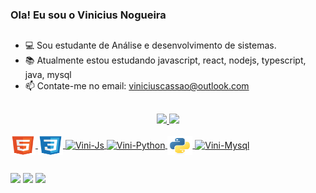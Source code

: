 ### Ola! Eu sou o Vinicius Nogueira
##
- 💻 Sou estudante de Análise e desenvolvimento de sistemas.
- 📚 Atualmente estou estudando javascript, react, nodejs, typescript, java, mysql
- 📫 Contate-me no email: viniciuscassao@outlook.com
##
<div align="center">
  <a href="https://github.com/Vinicassao">
  <img height="180em" src="https://github-readme-stats.vercel.app/api?username=Vinicassao&show_icons=true&theme=gruvbox&include_all_commits=true&count_private=true"/>
  <img height="180em" src="https://github-readme-stats.vercel.app/api/top-langs/?username=Vinicassao&layout=compact&langs_count=7&theme=gruvbox"/>
</div>
  
  <div style="display: inline_block"><br>
  <img align="center" alt="Vini-HTML" height="30" width="40" src="https://raw.githubusercontent.com/devicons/devicon/master/icons/html5/html5-original.svg">
  <img align="center" alt="Vini-CSS" height="30" width="40" src="https://raw.githubusercontent.com/devicons/devicon/master/icons/css3/css3-original.svg">
  <img align="center" alt="Vini-Js" height="30" width="40" src="https://cdn.jsdelivr.net/gh/devicons/devicon/icons/javascript/javascript-original.svg">
  <img align="center" alt="Vini-Python" height="30" width="40" src="https://cdn.jsdelivr.net/gh/devicons/devicon/icons/react/react-original.svg">
  <img align="center" alt="Vini-Reacjs" height="30" width="40" src="https://raw.githubusercontent.com/devicons/devicon/master/icons/python/python-original.svg">
  <img align="center" alt="Vini-Mysql" height="30" width="40" src="https://cdn.jsdelivr.net/gh/devicons/devicon/icons/mysql/mysql-original-wordmark.svg">
</div>
  
  ##
  
<div>
  <a href="https://instagram.com/vininog_" target="_blank"><img src="https://img.shields.io/badge/-Instagram-%23E4405F?style=for-the-badge&logo=instagram&logoColor=white" target="_blank"></a>
  <a href = "mailto:viniciuscassao@outlook.com"><img src="https://img.shields.io/badge/-Email-000?style=for-the-badge&logo=microsoft-outlook&logoColor=007BFF" target="_blank"></a>
  <a href= "https://www.linkedin.com/in/vinicius-nogueira-cass%C3%A3o/"><img src="https://img.shields.io/badge/LinkedIn-0077B5?style=for-the-badge&logo=linkedin&logoColor=white" target="_blank"></a>
  </div>
    
